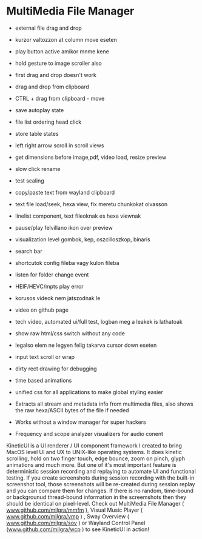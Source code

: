 # MultiMedia File Manager

- external file drag and drop
- kurzor valtozzon at column move eseten
- play button active amikor mnme kene
- hold gesture to image scroller also
- first drag and drop doesn't work
- drag and drop from clipboard
- CTRL + drag from clipboard - move
- save autoplay state
- file list ordering head click
- store table states
- left right arrow scroll in scroll views
- get dimensions before image,pdf, video load, resize preview
- slow click rename
- test scaling
- copy/paste text from wayland clipboard
- text file load/seek, hexa view, fix meretu chunkokat olvasson
- linelist component, text fileoknak es hexa viewnak
- pause/play felvillano ikon over preview
- visualization level gombok, kep, oszcilloszkop, binaris
- search bar
- shortcutok config fileba vagy kulon fileba
- listen for folder change event
- HEIF/HEVC/mpts play error
- korusos videok nem jatszodnak le

- video on github page
- tech video, automated ui/full test, logban meg a leakek is lathatoak

- show raw html/css switch without any code
- legalso elem ne legyen felig takarva cursor down eseten
- input text scroll or wrap  
- dirty rect drawing for debugging
- time based animations
- unified css for all applications to make global styling easier

- Extracts all stream and metadata info from multimedia files, also shows the raw hexa/ASCII bytes of the file if needed
- Works without a window manager for super hackers
- Frequency and scope analyzer visualizers for audio conent

KineticUI is a UI renderer / UI component framework I created to bring MacOS level UI and UX to UNIX-like operating systems. It does kinetic scrolling, hold on two finger touch, edge bounce, zoom on pinch, glyph animations and much more. But one of it's most important feature is deterministic session recording and replaying to automate UI and functional testing. If you create screenshots during session recording with the built-in screenshot tool, those screenshots will be re-created during session replay and you can compare them for changes. If there is no random, time-bound or backgrounud thread-bound information in the screemshots then they should be identical on pixel-level. Check out MultiMedia File Manager ( www.github.com/milgra/mmfm ), Visual Music Player ( www.github.com/milgra/vmp ) , Sway Overview ( www.github.com/milgra/sov ) or Wayland Control Panel (www.github.com/milgra/wcp ) to see KineticUI in action!